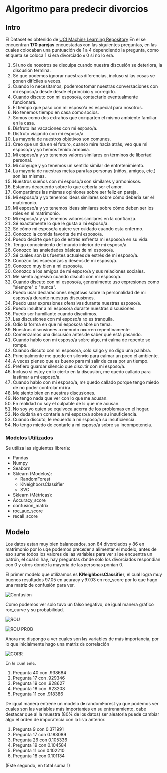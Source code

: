 # Algoritmo para predecir divorcios

## Intro

El Dataset es obtenido de [UCI Machine Learning Repository](https://archive.ics.uci.edu/ml/datasets/Divorce+Predictors+data+set) 
En el se encuentran **170 parejas** encuestadas con las siguientes preguntas, en las cuales colocaban una puntuación de 1 a 4 dependiendo la pregunta, como etiqueta se coloca 1 si era divorciado o 0 si no lo era.

1. Si uno de nosotros se disculpa cuando nuestra discusión se deteriora, la discusión termina.
2. Sé que podemos ignorar nuestras diferencias, incluso si las cosas se ponen difíciles a veces.
3. Cuando lo necesitamos, podemos tomar nuestras conversaciones con mi esposo/a desde desde el principio y corregirlo.
4. Cuando discuto con mi esposo/a, contactarlo eventualmente funcionará.
5. El tiempo que paso con mi esposo/a es especial para nosotros.
6. No tenemos tiempo en casa como socios.
7. Somos como dos extraños que comparten el mismo ambiente familiar en la casa.
8. Disfruto las vacaciones con mi esposo/a.
9. Disfruto viajando con mi esposo/a.
10. La mayoría de nuestros objetivos son comunes.
11. Creo que un día en el futuro, cuando mire hacia atrás, veo que mi esposo/a y yo hemos tenido armonía.
12. Mi esposo/a y yo tenemos valores similares en términos de libertad personal.
13. Mi cónyuge y yo tenemos un sentido similar de entretenimiento.
14. La mayoría de nuestras metas para las personas (niños, amigos, etc.) son las mismas.
15. Nuestros sueños con mi esposo/a son similares y armoniosos.
16. Estamos deacuerdo sobre lo que debería ser el amor.
17. Compartimos las mismas opiniones sobre ser feliz en pareja.
18. Mi esposo/a y yo tenemos ideas similares sobre cómo debería ser el matrimonio.
19. Mi esposo/a y yo tenemos ideas similares sobre cómo deben ser los roles en el matrimonio.
20. Mi esposo/a y yo tenemos valores similares en la confianza.
21. Sé exactamente lo que le gusta a mi esposo/a.
22. Sé cómo mi esposo/a quiere ser cuidado cuando esta enfermo.
23. Conozco la comida favorita de mi esposo/a.
24. Puedo decirte qué tipo de estrés enfrenta mi esposo/a en su vida.
25. Tengo conocimiento del mundo interior de mi esposo/a.
26. Conozco las ansiedades básicas de mi esposo/a.
27. Sé cuáles son las fuentes actuales de estrés de mi esposo/a.
28. Conozco las esperanzas y deseos de mi esposo/a.
29. Conozco muy bien a mi esposo/a.
30. Conozco a los amigos de mi esposo/a y sus relaciones sociales.
31. Me siento agresivo cuando discuto con mi esposo/a.
32. Cuando discuto con mi esposo/a, generalmente uso expresiones como "siempre" o "nunca".
33. Puedo usar declaraciones negativas sobre la personalidad de mi esposo/a durante nuestras discusiones.
34. Puedo usar expresiones ofensivas durante nuestras esposo/a.
35. Puedo insultar a mi esposo/a durante nuestras discusiones.
36. Puedo ser humillante cuando discutimos.
37. Las discusiones con mi esposo/a no es tranquila.
38. Odio la forma en que mi esposo/a abre un tema.
39. Nuestras discusiones a menudo ocurren repentinamente.
40. Comenzamos una discusión antes de saber qué está pasando.
41. Cuando hablo con mi esposo/a sobre algo, mi calma de repente se rompe.
42. Cuando discuto con mi esposo/a, solo salgo y no digo una palabra.
43. Principalmente me quedo en silencio para calmar un poco el ambiente.
44. A veces pienso que es bueno para mí salir de casa por un tiempo.
45. Prefiero guardar silencio que discutir con mi esposo/a.
46. Incluso si estoy en lo cierto en la discusión, me quedo callado para lastimar a mi esposo/a.
47. Cuando hablo con mi esposo/a, me quedo callado porque tengo miedo de no poder controlar mi ira.
48. Me siento bien en nuestras discusiones.
49. No tengo nada que ver con lo que me acusan.
50. En realidad no soy el culpable de lo que me acusan.
51. No soy yo quien se equivoca acerca de los problemas en el hogar.
52. No dudaría en contarle a mi esposo/a sobre su insuficiencia.
53. Cuando discuto, le recuerdo a mi esposo/a su insuficiencia.
54. No tengo miedo de contarle a mi esposo/a sobre su incompetencia.

### Modelos Utilizados

Se utiliza las siguientes librería:
- Pandas
- Numpy 
- Seaborn
- Sklearn (Modelos):
  - RandomForest
  - KNeighborsClassifier
  - SVC
- Sklearn (Métricas):
 - Accuracy_score
 - confusion_matrix
 - roc_auc_score
 - recall_score

## Modelo

Los datos estan muy bien balanceados, son 84 divorciados y 86 en matrimonio por lo uqe podemos preceder a alimentar el modelo, antes de eso sume todos los valores de las variables para ver si se encuentra un patrón, el cual si hay, hay preguntas donde solo los divorciados respondian con 0 y otros donde la mayoría de las personas ponian 0.

El primer modelo que utilizamos es **KNeighborsClassifier**, el cual logra muy buenos resultados 97.05 en acuracy y 97.03 en roc_score por lo que hago una matriz de confusión para ver.

![Confusión](https://github.com/rogerzadi/Divorce-Prediction/blob/master/images/conf.png)

Como podemos ver solo tuvo un falso negativo, de igual manera gráfico roc_curve y su probabilidad.

![ROU](https://github.com/rogerzadi/Divorce-Prediction/blob/master/images/rou.png)

![ROU PROB](https://github.com/rogerzadi/Divorce-Prediction/blob/master/images/prob.png)

Ahora me dispongo a ver cuales son las variables de más importancia, por lo que inicialmente hago una matriz de correlación

![CORR](https://github.com/rogerzadi/Divorce-Prediction/blob/master/images/corr.png)

En la cual sale:

1. Pregunta 40 con .938684
2. Pregunta 17 con .929346
3. Pregunta 19 con .928627
4. Pregunta 18 con .923208
5. Pregunta 11 con .918386

De igual manera entrene un modelo de randomForest ya que podemos ver cuales son las variables más importantes en su entrenamiento, cabe destacar que al la muestra (80% de los datos) ser aleatoria puede cambiar algo el orden de imporatncia con la lista anterior.

1. Pregunta 9 con 0.371991
2. Pregunta 17 con 0.183089
3. Pregunta 26 con 0.105336
4. Pregunta 19 con 0.104584
5. Pregunta 11 con 0.102210
6. Pregunta 18 con 0.101134

(Este segundo, en total suma 1) 





